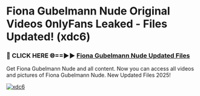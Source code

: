 # Fiona Gubelmann Nude Original Videos 0nlyFans Leaked - Files Updated! (xdc6)

<h3>🔴 CLICK HERE 🌐==►► <a href="https://tinyurl.com/yrmya6cz" rel="nofollow">Fiona Gubelmann Nude Updated Files</a></h3>

Get Fiona Gubelmann Nude and all content. Now you can access all videos and pictures of Fiona Gubelmann Nude. New Updated Files 2025!

[![xdc6](https://i.imgur.com/FMdXYCs.gif)](https://tinyurl.com/yrmya6cz)
